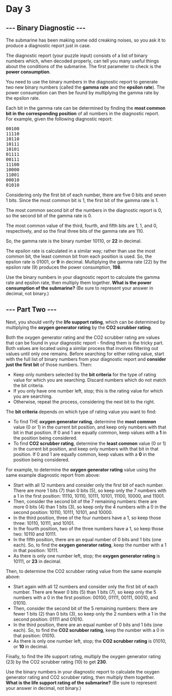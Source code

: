 # Day 3

## --- Binary Diagnostic ---

The submarine has been making some odd creaking noises, so you ask it to produce a diagnostic report just in case.

The diagnostic report (your puzzle input) consists of a list of binary numbers which, when decoded properly, can tell you many useful things about the conditions of the submarine. The first parameter to check is the **power consumption**.

You need to use the binary numbers in the diagnostic report to generate two new binary numbers (called the **gamma rate** and the **epsilon rate**). The power consumption can then be found by multiplying the gamma rate by the epsilon rate.

Each bit in the gamma rate can be determined by finding the **most common bit in the corresponding position** of all numbers in the diagnostic report. For example, given the following diagnostic report:

<pre>
00100
11110
10110
10111
10101
01111
00111
11100
10000
11001
00010
01010
</pre>
Considering only the first bit of each number, there are five 0 bits and seven 1 bits. Since the most common bit is 1, the first bit of the gamma rate is 1.

The most common second bit of the numbers in the diagnostic report is 0, so the second bit of the gamma rate is 0.

The most common value of the third, fourth, and fifth bits are 1, 1, and 0, respectively, and so the final three bits of the gamma rate are 110.

So, the gamma rate is the binary number 10110, or **22** in decimal.

The epsilon rate is calculated in a similar way; rather than use the most common bit, the least common bit from each position is used. So, the epsilon rate is 01001, or **9** in decimal. Multiplying the gamma rate (22) by the epsilon rate (9) produces the power consumption, **198**.

Use the binary numbers in your diagnostic report to calculate the gamma rate and epsilon rate, then multiply them together. **What is the power consumption of the submarine?** (Be sure to represent your answer in decimal, not binary.)


## --- Part Two ---
Next, you should verify the **life support rating**, which can be determined by multiplying the **oxygen generator rating** by the **CO2 scrubber rating**.

Both the oxygen generator rating and the CO2 scrubber rating are values that can be found in your diagnostic report - finding them is the tricky part. Both values are located using a similar process that involves filtering out values until only one remains. Before searching for either rating value, start with the full list of binary numbers from your diagnostic report and **consider just the first bit** of those numbers. Then:

- Keep only numbers selected by the **bit criteria** for the type of rating value for which you are searching. Discard numbers which do not match the bit criteria.
- If you only have one number left, stop; this is the rating value for which you are searching.
- Otherwise, repeat the process, considering the next bit to the right.

The **bit criteria** depends on which type of rating value you want to find:

- To find THE **oxygen generator rating**, determine the **most common** value (0 or 1) in the current bit position, and keep only numbers with that bit in that position. If 0 and 1 are equally common, keep values with a **1** in the position being considered.
- To find **CO2 scrubber rating**, determine the **least common** value (0 or 1) in the current bit position, and keep only numbers with that bit in that position. If 0 and 1 are equally common, keep values with a **0** in the position being considered.

For example, to determine the **oxygen generator rating** value using the same example diagnostic report from above:

- Start with all 12 numbers and consider only the first bit of each number. There are more 1 bits (7) than 0 bits (5), so keep only the 7 numbers with a 1 in the first position: 11110, 10110, 10111, 10101, 11100, 10000, and 11001.
- Then, consider the second bit of the 7 remaining numbers: there are more 0 bits (4) than 1 bits (3), so keep only the 4 numbers with a 0 in the second position: 10110, 10111, 10101, and 10000.
- In the third position, three of the four numbers have a 1, so keep those three: 10110, 10111, and 10101.
- In the fourth position, two of the three numbers have a 1, so keep those two: 10110 and 10111.
- In the fifth position, there are an equal number of 0 bits and 1 bits (one each). So, to find the **oxygen generator rating**, keep the number with a 1 in that position: 10111.
- As there is only one number left, stop; the **oxygen generator rating** is 10111, or **23** in decimal.

Then, to determine the CO2 scrubber rating value from the same example above:

- Start again with all 12 numbers and consider only the first bit of each number. There are fewer 0 bits (5) than 1 bits (7), so keep only the 5 numbers with a 0 in the first position: 00100, 01111, 00111, 00010, and 01010.
- Then, consider the second bit of the 5 remaining numbers: there are fewer 1 bits (2) than 0 bits (3), so keep only the 2 numbers with a 1 in the second position: 01111 and 01010.
- In the third position, there are an equal number of 0 bits and 1 bits (one each). So, to find the **CO2 scrubber rating**, keep the number with a 0 in that position: 01010.
- As there is only one number left, stop; the **CO2 scrubber rating** is 01010, or **10** in decimal.

Finally, to find the life support rating, multiply the oxygen generator rating (23) by the CO2 scrubber rating (10) to get **230**.

Use the binary numbers in your diagnostic report to calculate the oxygen generator rating and CO2 scrubber rating, then multiply them together. **What is the life support rating of the submarine?** (Be sure to represent your answer in decimal, not binary.)
